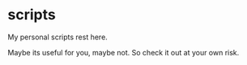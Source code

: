 # scripts
My personal scripts rest here.

Maybe its useful for you, maybe not. So check it out at your own risk.
